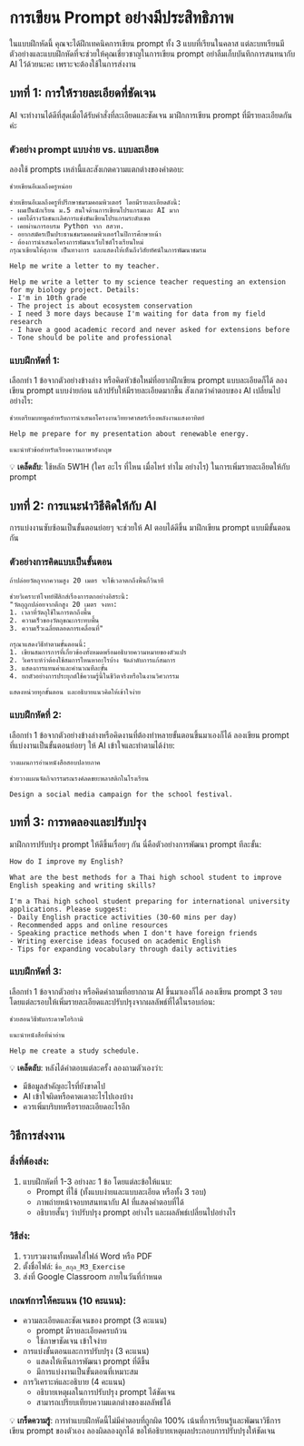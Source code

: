 # การเขียน Prompt อย่างมีประสิทธิภาพ

ในแบบฝึกหัดนี้ คุณจะได้ฝึกเทคนิคการเขียน prompt ทั้ง 3 แบบที่เรียนในคลาส แต่ละบทเรียนมีตัวอย่างและแบบฝึกหัดที่จะช่วยให้คุณเชี่ยวชาญในการเขียน prompt อย่าลืมเก็บบันทึกการสนทนากับ AI ไว้ด้วยนะคะ เพราะจะต้องใช้ในการส่งงาน

## บทที่ 1: การให้รายละเอียดที่ชัดเจน

AI จะทำงานได้ดีที่สุดเมื่อได้รับคำสั่งที่ละเอียดและชัดเจน มาฝึกการเขียน prompt ที่มีรายละเอียดกันค่ะ

### ตัวอย่าง prompt แบบง่าย vs. แบบละเอียด

ลองใช้ prompts เหล่านี้และสังเกตความแตกต่างของคำตอบ:

```prompt
ช่วยเขียนอีเมลถึงครูหน่อย
```

```prompt
ช่วยเขียนอีเมลถึงครูที่ปรึกษาชมรมคอมพิวเตอร์ โดยมีรายละเอียดดังนี้:
- ผมเป็นนักเรียน ม.5 สนใจด้านการเขียนโปรแกรมและ AI มาก
- เคยได้รางวัลชนะเลิศการแข่งขันเขียนโปรแกรมระดับเขต
- เคยผ่านการอบรม Python จาก สสวท.
- อยากสมัครเป็นประธานชมรมคอมพิวเตอร์ในปีการศึกษาหน้า
- ต้องการนำเสนอโครงการพัฒนาเว็บไซต์โรงเรียนใหม่
กรุณาเขียนให้สุภาพ เป็นทางการ และแสดงให้เห็นถึงวิสัยทัศน์ในการพัฒนาชมรม
```

```prompt
Help me write a letter to my teacher.
```

```prompt
Help me write a letter to my science teacher requesting an extension for my biology project. Details:
- I'm in 10th grade
- The project is about ecosystem conservation
- I need 3 more days because I'm waiting for data from my field research
- I have a good academic record and never asked for extensions before
- Tone should be polite and professional
```

### แบบฝึกหัดที่ 1:
เลือกทำ 1 ข้อจากตัวอย่างข้างล่าง หรือคิดหัวข้อใหม่ที่อยากฝึกเขียน prompt แบบละเอียดก็ได้ ลองเขียน prompt แบบง่ายก่อน แล้วปรับให้มีรายละเอียดมากขึ้น สังเกตว่าคำตอบของ AI เปลี่ยนไปอย่างไร:

```prompt
ช่วยเตรียมบทพูดสำหรับการนำเสนอโครงงานวิทยาศาสตร์เรื่องพลังงานแสงอาทิตย์
```

```prompt
Help me prepare for my presentation about renewable energy.
```

```prompt
แนะนำหัวข้อสำหรับเรียงความภาษาอังกฤษ
```

💡 **เคล็ดลับ**: ใช้หลัก 5W1H (ใคร อะไร ที่ไหน เมื่อไหร่ ทำไม อย่างไร) ในการเพิ่มรายละเอียดให้กับ prompt

## บทที่ 2: การแนะนำวิธีคิดให้กับ AI

การแบ่งงานซับซ้อนเป็นขั้นตอนย่อยๆ จะช่วยให้ AI ตอบได้ดีขึ้น มาฝึกเขียน prompt แบบมีขั้นตอนกัน

### ตัวอย่างการคิดแบบเป็นขั้นตอน

```prompt
ถ้าปล่อยวัตถุจากความสูง 20 เมตร จะใช้เวลาตกถึงพื้นกี่วินาที
```

```prompt
ช่วยวิเคราะห์โจทย์ฟิสิกส์เรื่องการตกอย่างอิสระนี้:
"วัตถุถูกปล่อยจากตึกสูง 20 เมตร จงหา:
1. เวลาที่วัตถุใช้ในการตกถึงพื้น
2. ความเร็วของวัตถุขณะกระทบพื้น
3. ความเร็วเฉลี่ยตลอดการเคลื่อนที่"

กรุณาแสดงวิธีทำตามขั้นตอนนี้:
1. เขียนสมการการที่เกี่ยวข้องทั้งหมดพร้อมอธิบายความหมายของตัวแปร
2. วิเคราะห์ว่าต้องใช้สมการไหนหาอะไรบ้าง จัดลำดับการแก้สมการ
3. แสดงการแทนค่าและคำนวณทีละขั้น
4. ยกตัวอย่างการประยุกต์ใช้ความรู้นี้ในชีวิตจริงหรือในงานวิศวกรรม

แสดงหน่วยทุกขั้นตอน และอธิบายแนวคิดให้เข้าใจง่าย
```

### แบบฝึกหัดที่ 2:
เลือกทำ 1 ข้อจากตัวอย่างข้างล่างหรือคิดงานที่ต้องทำหลายขั้นตอนขึ้นมาเองก็ได้ ลองเขียน prompt ที่แบ่งงานเป็นขั้นตอนย่อยๆ ให้ AI เข้าใจและทำตามได้ง่าย:

```prompt
วางแผนการอ่านหนังสือสอบปลายภาค
```

```prompt
ช่วยวางแผนจัดกิจกรรมรณรงค์ลดขยะพลาสติกในโรงเรียน
```

```prompt
Design a social media campaign for the school festival.
```

## บทที่ 3: การทดลองและปรับปรุง

มาฝึกการปรับปรุง prompt ให้ดีขึ้นเรื่อยๆ กัน นี่คือตัวอย่างการพัฒนา prompt ทีละขั้น:

```prompt
How do I improve my English?
```

```prompt
What are the best methods for a Thai high school student to improve English speaking and writing skills?
```

```prompt
I'm a Thai high school student preparing for international university applications. Please suggest:
- Daily English practice activities (30-60 mins per day)
- Recommended apps and online resources
- Speaking practice methods when I don't have foreign friends
- Writing exercise ideas focused on academic English
- Tips for expanding vocabulary through daily activities
```

### แบบฝึกหัดที่ 3:
เลือกทำ 1 ข้อจากตัวอย่าง หรือคิดคำถามที่อยากถาม AI ขึ้นมาเองก็ได้ ลองเขียน prompt 3 รอบ โดยแต่ละรอบให้เพิ่มรายละเอียดและปรับปรุงจากผลลัพธ์ที่ได้ในรอบก่อน:

```prompt
ช่วยสอนวิธีพับกระดาษโอริกามิ
```

```prompt
แนะนำหนังสือที่น่าอ่าน
```

```prompt
Help me create a study schedule.
```

💡 **เคล็ดลับ**: หลังได้คำตอบแต่ละครั้ง ลองถามตัวเองว่า:
- มีข้อมูลสำคัญอะไรที่ยังขาดไป
- AI เข้าใจผิดหรือคาดเดาอะไรไปเองบ้าง
- ควรเพิ่มบริบทหรือรายละเอียดอะไรอีก

## วิธีการส่งงาน

### สิ่งที่ต้องส่ง:
1. แบบฝึกหัดที่ 1-3 อย่างละ 1 ข้อ โดยแต่ละข้อให้แนบ:
   - Prompt ที่ใช้ (ทั้งแบบง่ายและแบบละเอียด หรือทั้ง 3 รอบ)
   - ภาพถ่ายหน้าจอบทสนทนากับ AI ที่แสดงคำตอบที่ได้
   - อธิบายสั้นๆ ว่าปรับปรุง prompt อย่างไร และผลลัพธ์เปลี่ยนไปอย่างไร

### วิธีส่ง:
1. รวบรวมงานทั้งหมดใส่ไฟล์ Word หรือ PDF 
2. ตั้งชื่อไฟล์: `ชื่อ_สกุล_M3_Exercise`
3. ส่งที่ Google Classroom ภายในวันที่กำหนด

### เกณฑ์การให้คะแนน (10 คะแนน):
- ความละเอียดและชัดเจนของ prompt (3 คะแนน)
  * prompt มีรายละเอียดครบถ้วน
  * ใช้ภาษาชัดเจน เข้าใจง่าย
- การแบ่งขั้นตอนและการปรับปรุง (3 คะแนน)
  * แสดงให้เห็นการพัฒนา prompt ที่ดีขึ้น
  * มีการแบ่งงานเป็นขั้นตอนที่เหมาะสม
- การวิเคราะห์และอธิบาย (4 คะแนน)
  * อธิบายเหตุผลในการปรับปรุง prompt ได้ชัดเจน
  * สามารถเปรียบเทียบความแตกต่างของผลลัพธ์ได้

💡 **เกร็ดความรู้**: การทำแบบฝึกหัดนี้ไม่มีคำตอบที่ถูกผิด 100% เน้นที่การเรียนรู้และพัฒนาวิธีการเขียน prompt ของตัวเอง ลองผิดลองถูกได้ ขอให้อธิบายเหตุผลประกอบการปรับปรุงให้ชัดเจน
